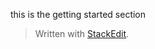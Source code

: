 this is the getting started section 


> Written with [StackEdit](https://stackedit.io/).
<!--stackedit_data:
eyJoaXN0b3J5IjpbMjA1NTk3MzIzXX0=
-->